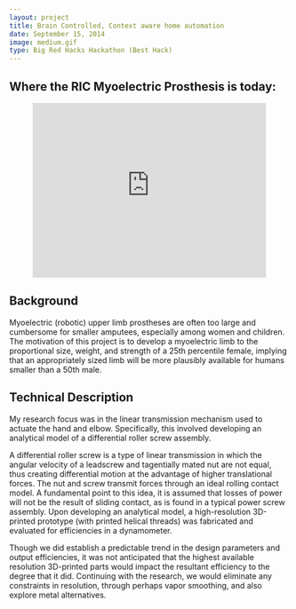 ```yaml
---
layout: project
title: Brain Controlled, Context aware home automation
date: September 15, 2014
image: medium.gif
type: Big Red Hacks Hackathon (Best Hack)
---
```


## Where the RIC Myoelectric Prosthesis is today:
<center><iframe width="420" height="315" src="https://www.youtube.com/embed/jh_l2gWUz30" frameborder="0" allowfullscreen></iframe></center>

## Background
Myoelectric (robotic) upper limb prostheses are often too large and cumbersome for smaller amputees, especially among women and children.  The motivation of this project is to develop a myoelectric limb to the proportional size, weight, and strength of a 25th percentile female, implying that an appropriately sized limb will be more plausibly available for humans smaller than a 50th male.

## Technical Description
My research focus was in the linear transmission  mechanism used to actuate the hand and elbow.  Specifically, this involved developing an analytical model of a differential roller screw assembly.

A differential roller screw is a type of linear transmission in which the angular velocity of a leadscrew and tagentially mated nut are not equal, thus creating differential motion at the advantage of higher translational forces.  The nut and screw transmit forces through an ideal rolling contact model.  A fundamental point to this idea, it is assumed that losses of power will not be the result of sliding contact, as is found in a typical power screw assembly.  Upon developing an analytical model, a high-resolution 3D-printed prototype (with printed helical threads) was fabricated and evaluated for efficiencies in a dynamometer.

Though we did establish a predictable trend in the design parameters and output efficiencies, it was not anticipated that the highest available resolution 3D-printed parts would impact the resultant efficiency to the degree that it did.  Continuing with the research, we would eliminate any constraints in resolution, through perhaps vapor smoothing, and also explore metal alternatives.


